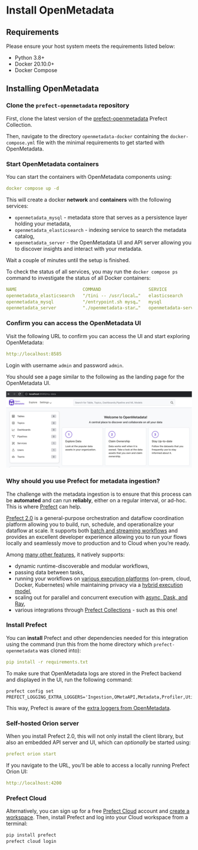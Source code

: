 # Install OpenMetadata

## Requirements

Please ensure your host system meets the requirements listed below:

- Python 3.8+
- Docker 20.10.0+
- Docker Compose

## Installing OpenMetadata

### Clone the ``prefect-openmetadata`` repository

First, clone the latest version of the [prefect-openmetadata](https://github.com/PrefectHQ/prefect-openmetadata) Prefect Collection. 

Then, navigate to the directory ``openmetadata-docker`` containing the `docker-compose.yml` file with the minimal requirements to get started with OpenMetadata.


### Start OpenMetadata containers
You can start the containers with OpenMetadata components using:

```yaml
docker compose up -d
```

This will create a docker **network** and **containers** with the following services:

- `openmetadata_mysql` - metadata store that serves as a persistence layer holding your metadata,
- `openmetadata_elasticsearch` - indexing service to search the metadata catalog,
- `openmetadata_server` - the OpenMetadata UI and API server allowing you to discover insights and interact with your metadata.

Wait a couple of minutes until the setup is finished.

To check the status of all services, you may run the `docker compose ps` command to investigate the status of all Docker containers:

```yaml
NAME                         COMMAND                  SERVICE               STATUS              PORTS
openmetadata_elasticsearch   "/tini -- /usr/local…"   elasticsearch         running             0.0.0.0:9200->9200/tcp, 0.0.0.0:9300->9300/tcp
openmetadata_mysql           "/entrypoint.sh mysq…"   mysql                 running (healthy)   33060-33061/tcp
openmetadata_server          "./openmetadata-star…"   openmetadata-server   running             0.0.0.0:8585->8585/tcp
```

### Confirm you can access the OpenMetadata UI

Visit the following URL to confirm you can access the UI and start exploring OpenMetadata:

```yaml
http://localhost:8585
```

Login with username `admin` and password `admin`. 

You should see a page similar to the following as the landing page for the OpenMetadata UI.

![](assets/ui2.jpeg)


### Why should you use Prefect for metadata ingestion?

The challenge with the metadata ingestion is to ensure that this process can be **automated** and can run **reliably**, either on a regular interval, or ad-hoc. This is where [Prefect](http://prefect.io/) can help.

[Prefect 2.0](https://www.prefect.io/blog/introducing-prefect-2-0/) is a general-purpose orchestration and dataflow coordination platform allowing you to build, run, schedule, and operationalize your dataflow at scale. It supports both [batch and streaming workflows](https://discourse.prefect.io/t/how-to-use-prefect-2-0-for-streaming-and-event-driven-use-cases/1000) and provides an excellent developer experience allowing you to run your flows locally and seamlessly move to production and to Cloud when you’re ready.

Among [many other features](https://www.prefect.io/opensource/v2/), it natively supports:

- dynamic runtime-discoverable and modular workflows,
- passing data between tasks,
- running your workflows on [various execution platforms](https://orion-docs.prefect.io/concepts/flow-runners/) (on-prem, cloud, Docker, Kubernetes) while maintaining privacy via a [hybrid execution model](https://www.prefect.io/why-prefect/hybrid-model/),
- scaling out for parallel and concurrent execution with [async, Dask, and Ray](https://orion-docs.prefect.io/concepts/task-runners/),
- various integrations through [Prefect Collections](https://orion-docs.prefect.io/collections/overview/) - such as this one!

### Install Prefect 

You can **install** Prefect and other dependencies needed for this integration using the command (run this from the home directory which `prefect-openmetadata` was cloned into):

```yaml
pip install -r requirements.txt
```

To make sure that OpenMetadata logs are stored in the Prefect backend and displayed in the UI, run the following command:
```shell
prefect config set PREFECT_LOGGING_EXTRA_LOGGERS='Ingestion,OMetaAPI,Metadata,Profiler,Utils'
```

This way, Prefect is aware of the [extra loggers from OpenMetadata](https://discourse.prefect.io/t/how-to-add-extra-loggers-to-prefect-2-0/1040).



### Self-hosted Orion server

When you install Prefect 2.0, this will not only install the client library, but also an embedded API server and UI, which can *optionally* be started using:

```yaml
prefect orion start
```

If you navigate to the URL, you’ll be able to access a locally running Prefect Orion UI:

```yaml
http://localhost:4200
```


### Prefect Cloud

Alternatively, you can sign up for a free [Prefect Cloud](https://app.prefect.cloud/) account and [create a workspace](https://docs.prefect.io/ui/cloud-getting-started/#create-a-workspace).  Then, install Prefect and log into your Cloud workspace from a terminal:

```bash
pip install prefect
prefect cloud login
```

